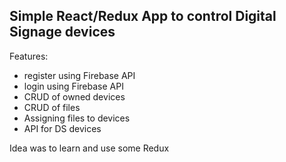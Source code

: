 ## Simple React/Redux App to control Digital Signage devices

Features:
- register using Firebase API
- login using Firebase API
- CRUD of owned devices
- CRUD of files
- Assigning files to devices
- API for DS devices

Idea was to learn and use some Redux



